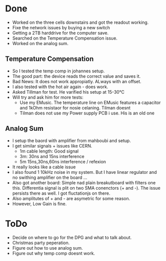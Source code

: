 # Done

- Worked on the three cells downstairs and got the readout working.
- Fixe the network issues by buying a new switch
- Getting a 2TB harddrive for the computer save.
- Searched on the Temperature Compensation issue.
- Worked on the analog sum.

## Temperature Compensation

- So I tested the temp comp in johannes setup.
- The good part: the device reads the correct value and saves it.
- Bad News: It does not work appropiatly. ALways with an offset.
- I also tested with the hot air again - does work.
- Asked Tillman for test. He varified his setup at 15-30°C
- Will try and ask him for more tests:
	- Use my EMusic. The temperature line on EMusic features a capacitor and 1kOhm resistaor for nosie celaning. Tilman doesnt
	- Tilman does not use my Power supply PCB i use. His is an old one

## Analog Sum

- I setup the baord with amplifier from mahboubi and setup.
- I get similar signals + issues like CERN. 
	- 1m cable length: Good signal
	- 3m: 30ns and 15ns interference
	- 5m 15ns,30ns,60ns interference / refexion
- It really looks like a cable issue
- I also found 1 10kHz noise in my system. But I have linear regulator and no swithing amplifier on the board ...
- Also got another board: Simple nad plain breakutboard with filters one this. Differentia  signal is plit on two SMA conenctors (+ and -). The issue persists there as well. I got fluctationjs on there. 
- Also amplitutes of + and - are asymetric for some reason.
- However, Low Gain is fine.


# ToDo

- Decide on where to go for the DPG and what to talk about.
- Christmas party peperation.
- Figure out how to use analog sum.
- Figure out why temp comp doesnt work.